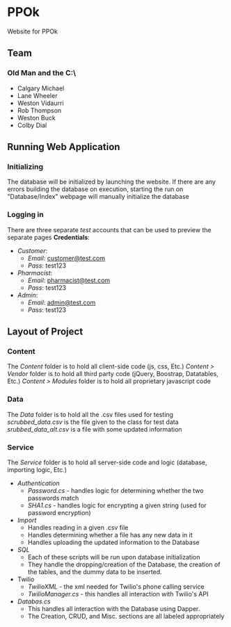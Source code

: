# PPOk
Website for PPOk

## Team
### Old Man and the C:\
* Calgary Michael
* Lane Wheeler
* Weston Vidaurri
* Rob Thompson
* Weston Buck
* Colby Dial

## Running Web Application
### Initializing
The database will be initialized by launching the website.
If there are any errors building the database on execution, starting the run on "Database/Index" webpage
will manually initialize the database

### Logging in
There are three separate _test_ accounts that can be used to preview the separate pages
**Credentials**:
* _Customer_:
  * _Email_: customer@test.com
  * _Pass_: test123
* _Pharmacist_:
  * _Email_: pharmacist@test.com
  * _Pass_: test123
* _Admin_:
  * _Email_: admin@test.com
  * _Pass_: test123
  
## Layout of Project
### Content
The _Content_ folder is to hold all client-side code (js, css, Etc.)
_Content > Vendor_ folder is to hold all third party code (jQuery, Boostrap, Datatables, Etc.)
_Content > Modules_ folder is to hold all proprietary javascript code

### Data
The _Data_ folder is to hold all the .csv files used for testing
_scrubbed_data.csv_ is the file given to the class for test data
_srubbed_data_alt.csv_ is a file with some updated information

### Service
The _Service_ folder is to hold all server-side code and logic (database, importing logic, Etc.)
* _Authentication_
  * _Password.cs_ - handles logic for determining whether the two passwords match
  * _SHA1.cs_ - handles logic for encrypting a given string (used for password encryption)
* _Import_
  * Handles reading in a given .csv file
  * Handles determining whether a file has any new data in it
  * Handles uploading the updated information to the Database
* _SQL_
  * Each of these scripts will be run upon database initialization
  * They handle the dropping/creation of the Database, the creation of the tables, and the dummy data to be inserted.
* Twilio
  * _TwilioXML_ - the xml needed for Twilio's phone calling service
  * _TwilioManager.cs_ - this handles all interaction with Twilio's API
* _Databas.cs_
  * This handles all interaction with the Database using Dapper.
  * The Creation, CRUD, and Misc. sections are all labeled appropriately 
